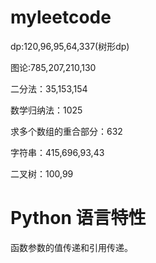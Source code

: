 # myleetcode
dp:120,96,95,64,337(树形dp)

图论:785,207,210,130

二分法：35,153,154

数学归纳法：1025

求多个数组的重合部分：632

字符串：415,696,93,43

二叉树：100,99

# Python 语言特性
函数参数的值传递和引用传递。
